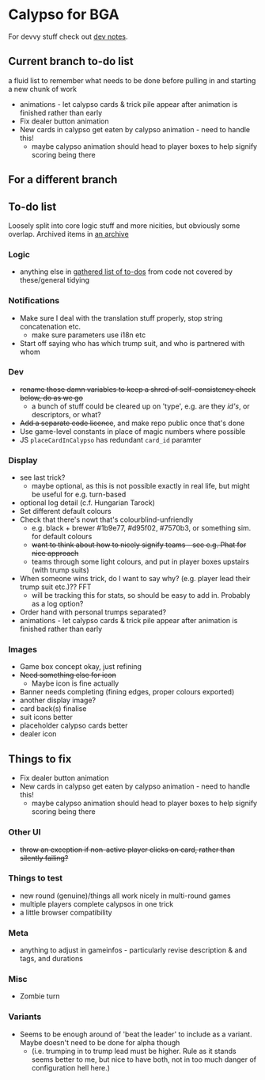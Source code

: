 # Calypso for BGA

For devvy stuff check out [dev notes](misc/dev.md).

## Current branch to-do list

a fluid list to remember what needs to be done before pulling in and starting a new chunk of work

* animations - let calypso cards & trick pile appear after animation is finished rather than early
* Fix dealer button animation
* New cards in calypso get eaten by calypso animation - need to handle this!
  * maybe calypso animation should head to player boxes to help signify scoring being there

## For a different branch

## To-do list

Loosely split into core logic stuff and more nicities, but obviously some overlap. Archived items in [an archive](misc/archive.md)

### Logic

* anything else in [gathered list of to-dos](misc/todo_list) from code not covered by these/general tidying

### Notifications

* Make sure I deal with the translation stuff properly, stop string concatenation etc.
  * make sure parameters use i18n etc
* Start off saying who has which trump suit, and who is partnered with whom

### Dev

* ~~rename those damn variables to keep a shred of self-consistency check below, do as we go~~
  *  a bunch of stuff could be cleared up on 'type', e.g. are they _id's_, or descriptors, or what?
* ~~Add a separate code licence~~, and make repo public once that's done
* Use game-level constants in place of magic numbers where possible
* JS `placeCardInCalypso` has redundant `card_id` paramter

### Display

* see last trick?
  * maybe optional, as this is not possible exactly in real life, but might be useful for e.g. turn-based
* optional log detail (c.f. Hungarian Tarock)
* Set different default colours
* Check that there's nowt that's colourblind-unfriendly
  * e.g. black + brewer #1b9e77, #d95f02, #7570b3, or something sim. for default colours
  * ~~want to think about how to nicely signify teams - see e.g. Phat for nice approach~~
  * teams through some light colours, and put in player boxes upstairs (with trump suits)
* When someone wins trick, do I want to say why? (e.g. player lead their trump suit etc.)?? FFT
  * will be tracking this for stats, so should be easy to add in. Probably as a log option?
* Order hand with personal trumps separated?
* animations - let calypso cards & trick pile appear after animation is finished rather than early

### Images

* Game box concept okay, just refining
* ~~Need something else for icon~~
  * Maybe icon is fine actually
* Banner needs completing (fining edges, proper colours exported)
* another display image?
* card back(s) finalise
* suit icons better
* placeholder calypso cards better
* dealer icon

## Things to fix

* Fix dealer button animation
* New cards in calypso get eaten by calypso animation - need to handle this!
  * maybe calypso animation should head to player boxes to help signify scoring being there

### Other UI

* ~~throw an exception if non-active player clicks on card, rather than silently failing?~~

### Things to test

* new round (genuine)/things all work nicely in multi-round games
* multiple players complete calypsos in one trick
* a little browser compatibility

### Meta

* anything to adjust in gameinfos - particularly revise description & and tags, and durations

### Misc

* Zombie turn

### Variants

* Seems to be enough around of 'beat the leader' to include as a variant. Maybe doesn't need to be done for alpha though
  * (i.e. trumping in to trump lead must be higher. Rule as it stands seems better to me, but nice to have both, not in too much danger of configuration hell here.)
